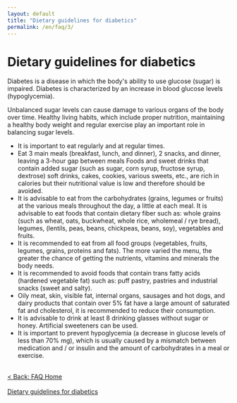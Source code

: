 ```yaml
---
layout: default
title: "Dietary guidelines for diabetics"
permalink: /en/faq/3/
---
```


# Dietary guidelines for diabetics
Diabetes is a disease in which the body's ability to use glucose (sugar) is impaired. Diabetes is characterized by an increase in blood glucose levels (hypoglycemia). 

Unbalanced sugar levels can cause damage to various organs of the body over time. Healthy living habits, which include proper nutrition, maintaining a healthy body weight and regular exercise play an important role in balancing sugar levels.

- It is important to eat regularly and at regular times. 
- Eat 3 main meals (breakfast, lunch, and dinner), 2 snacks, and dinner, leaving a 3-hour gap between meals
Foods and sweet drinks that contain added sugar (such as sugar, corn syrup, fructose syrup, dextrose) soft drinks, cakes, cookies, various sweets, etc., are rich in calories but their nutritional value is low and therefore should be avoided. 
- It is advisable to eat from the carbohydrates (grains, legumes or fruits) at the various meals throughout the day, a little at each meal. 
It is advisable to eat foods that contain dietary fiber such as: whole grains (such as wheat, oats, buckwheat, whole rice, wholemeal / rye bread), legumes, (lentils, peas, beans, chickpeas, beans, soy), vegetables and fruits. 
- It is recommended to eat from all food groups (vegetables, fruits, legumes, grains, proteins and fats). The more varied the menu, the greater the chance of getting the nutrients, vitamins and minerals the body needs. 
- It is recommended to avoid foods that contain trans fatty acids (hardened vegetable fat) such as: puff pastry, pastries and industrial snacks (sweet and salty). 
- Oily meat, skin, visible fat, internal organs, sausages and hot dogs, and dairy products that contain over 5% fat have a large amount of saturated fat and cholesterol, it is recommended to reduce their consumption. 
- It is advisable to drink at least 8 drinking glasses without sugar or honey. Artificial sweeteners can be used. 
- It is important to prevent hypoglycemia (a decrease in glucose levels of less than 70% mg), which is usually caused by a mismatch between medication and / or insulin and the amount of carbohydrates in a meal or exercise.

 <br><a class="button" href="/en/faq/home/">< Back: FAQ Home</a>
 <br><br><a class="button" href="/en/faq/3/">Dietary guidelines for diabetics</a><br>
